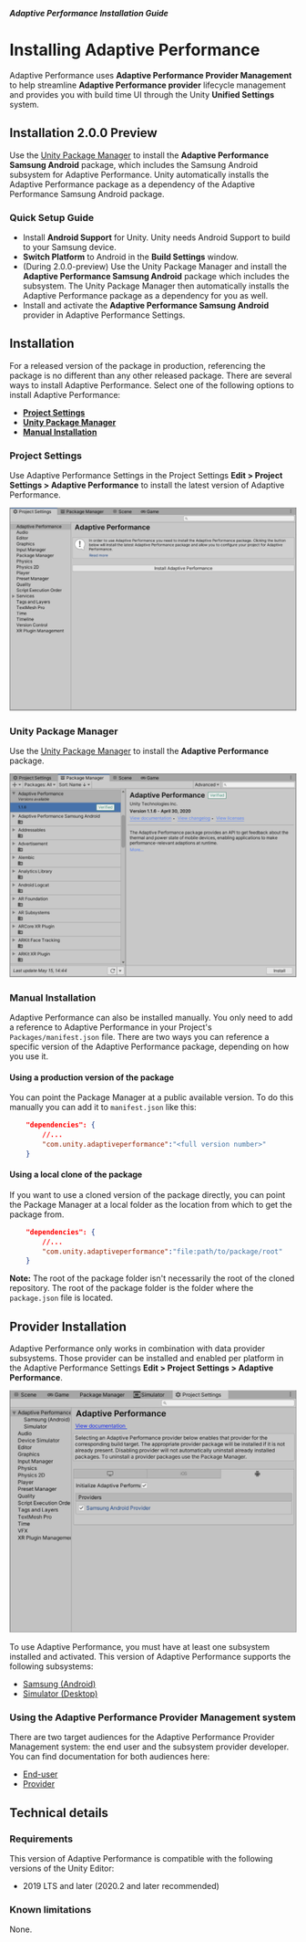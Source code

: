 **_Adaptive Performance Installation Guide_**

# Installing Adaptive Performance

Adaptive Performance uses **Adaptive Performance Provider Management** to help streamline **Adaptive Performance provider** lifecycle management and provides you with build time UI through the Unity **Unified Settings** system.

## Installation 2.0.0 Preview

Use the [Unity Package Manager](https://docs.unity3d.com/Packages/com.unity.package-manager-ui@latest/index.html) to install the **Adaptive Performance Samsung Android** package, which includes the Samsung Android subsystem for Adaptive Performance. Unity automatically installs the Adaptive Performance package as a dependency of the Adaptive Performance Samsung Android package.

### Quick Setup Guide

* Install **Android Support** for Unity. Unity needs Android Support to build to your Samsung device.
* **Switch Platform** to Android in the **Build Settings** window.
* (During 2.0.0-preview) Use the Unity Package Manager and install the **Adaptive Performance Samsung Android** package which includes the subsystem. The Unity Package Manager then automatically installs the Adaptive Performance package as a dependency for you as well.
* Install and activate the **Adaptive Performance Samsung Android** provider in Adaptive Performance Settings.

## Installation

For a released version of the package in production, referencing the package is no different than any other released package.
There are several ways to install Adaptive Performance. Select one of the following options to install Adaptive Performance:

- __[Project Settings](#project-ettings)__
- __[Unity Package Manager](#unity-package-manager)__
- __[Manual Installation](#manual-installation)__

### Project Settings

Use Adaptive Performance Settings in the Project Settings __Edit > Project Settings > Adaptive Performance__ to install the latest version of Adaptive Performance.

![Adaptive Performance Settings if the package was not installed yet.](Images/installation-settings.png)

### Unity Package Manager

Use the [Unity Package Manager](https://docs.unity3d.com/Packages/com.unity.package-manager-ui@latest/index.html) to install the **Adaptive Performance** package.

![Adaptive Performance package listed and selected to install in the Package Manager.](Images/installation-package-manager.png)

### Manual Installation

Adaptive Performance can also be installed manually. You only need to add a reference to Adaptive Performance in your Project's `Packages/manifest.json` file. There are two ways you can reference a specific version of the Adaptive Performance package, depending on how you use it.

#### Using a production version of the package

You can point the Package Manager at a public available version. To do this manually you can add it to `manifest.json` like this:

```json
    "dependencies": {
        //...
        "com.unity.adaptiveperformance":"<full version number>"
    }
```

#### Using a local clone of the package

If you want to use a cloned version of the package directly, you can point the Package Manager at a local folder as the location from which to get the package from.

```json
    "dependencies": {
        //...
        "com.unity.adaptiveperformance":"file:path/to/package/root"
    }
```

**Note:** The root of the package folder isn't necessarily the root of the cloned repository. The root of the package folder is the folder where the `package.json` file is located.

## Provider Installation

Adaptive Performance only works in combination with data provider subsystems. Those provider can be installed and enabled per platform in the Adaptive Performance Settings __Edit > Project Settings > Adaptive Performance__.

![Samsung Android provider in the provider list is installed and ready to use.](Images/installation-provider.png)

To use Adaptive Performance, you must have at least one subsystem installed and activated. This version of Adaptive Performance supports the following subsystems:

* [Samsung (Android)](https://docs.unity3d.com/Packages/com.unity.adaptiveperformance.samsung.android@latest/index.html)
* [Simulator (Desktop)](simulator.md)

### Using the Adaptive Performance Provider Management system

There are two target audiences for the Adaptive Performance Provider Management system: the end user and the subsystem provider developer. You can find documentation for both audiences here:

* [End-user](./user-guide.md)
* [Provider](./provider.md)

## Technical details

### Requirements

This version of Adaptive Performance is compatible with the following versions of the Unity Editor:

* 2019 LTS and later (2020.2 and later recommended)

### Known limitations

None.
